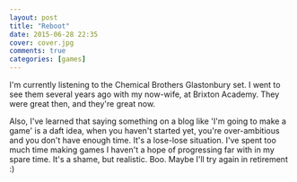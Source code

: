 ```yaml
---
layout: post
title: "Reboot"
date: 2015-06-28 22:35
cover: cover.jpg
comments: true
categories: [games]
---
```

I'm currently listening to the Chemical Brothers Glastonbury set.  I went to see them several years ago with my now-wife, at Brixton Academy.  They were great then, and they're great now.

Also, I've learned that saying something on a blog like 'I'm going to make a game' is a daft idea, when you haven't started yet, you're over-ambitious and you don't have enough time.  It's a lose-lose situation.  I've spent too much time making games I haven't a hope of progressing far with in my spare time.  It's a shame, but realistic.  Boo.  Maybe I'll try again in retirement :)